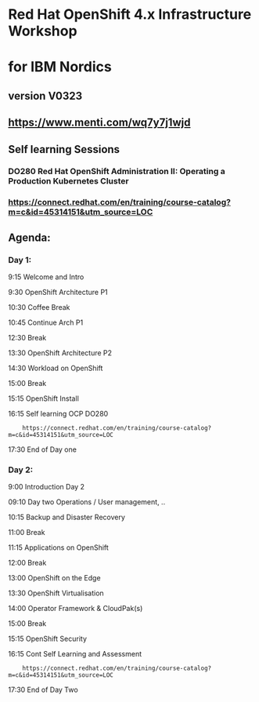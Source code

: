 # Red Hat OpenShift 4.x Infrastructure Workshop 

# for IBM Nordics

## version V0323

## https://www.menti.com/wq7y7j1wjd

## Self learning Sessions

### DO280 Red Hat OpenShift Administration II: Operating a Production Kubernetes Cluster
### https://connect.redhat.com/en/training/course-catalog?m=c&id=45314151&utm_source=LOC

## Agenda:

### Day 1:

9:15		Welcome and Intro	

9:30		OpenShift Architecture P1

10:30		Coffee Break

10:45		Continue Arch P1

12:30		Break

13:30		OpenShift Architecture P2

14:30		Workload on OpenShift

15:00		Break

15:15		OpenShift Install	

16:15		Self learning OCP DO280

		https://connect.redhat.com/en/training/course-catalog?m=c&id=45314151&utm_source=LOC

17:30		End of Day one

### Day 2:

9:00		Introduction Day 2
		
09:10		Day two Operations / User management, ..

10:15		Backup and Disaster Recovery

11:00		Break

11:15		Applications on OpenShift

12:00		Break

13:00		OpenShift on the Edge

13:30		OpenShift Virtualisation

14:00		Operator Framework & CloudPak(s)		

15:00		Break		

15:15		OpenShift Security		

16:15		Cont Self Learning and Assessment

		https://connect.redhat.com/en/training/course-catalog?m=c&id=45314151&utm_source=LOC

17:30		End of Day Two


